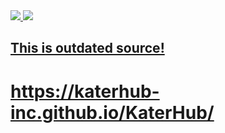 <div align="left">
  <a href="https://discord.gg/gv8TGUxDzU" target="_blank"><img src="https://img.shields.io/badge/Out_Dated-Source-red">  
  <a href="https://discord.gg/gv8TGUxDzU" target="_blank"><img src="https://img.shields.io/discord/1095027366327234685?logo=discord&label=Join%20our%20Discord!&color=ba34eb">  
  <h2>This is outdated source!</h2>
    <h1>https://katerhub-inc.github.io/KaterHub/</h1>
  </img></a>
</div>
